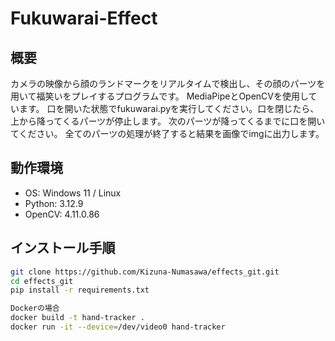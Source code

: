 # Fukuwarai-Effect

## 概要
カメラの映像から顔のランドマークをリアルタイムで検出し、その顔のパーツを用いて福笑いをプレイするプログラムです。
MediaPipeとOpenCVを使用しています。
口を開いた状態でfukuwarai.pyを実行してください。口を閉じたら、上から降ってくるパーツが停止します。
次のパーツが降ってくるまでに口を開いてください。
全てのパーツの処理が終了すると結果を画像でimgに出力します。


## 動作環境
- OS: Windows 11 / Linux
- Python: 3.12.9
- OpenCV: 4.11.0.86

## インストール手順

```bash
git clone https://github.com/Kizuna-Numasawa/effects_git.git
cd effects_git
pip install -r requirements.txt

Dockerの場合
docker build -t hand-tracker .
docker run -it --device=/dev/video0 hand-tracker
